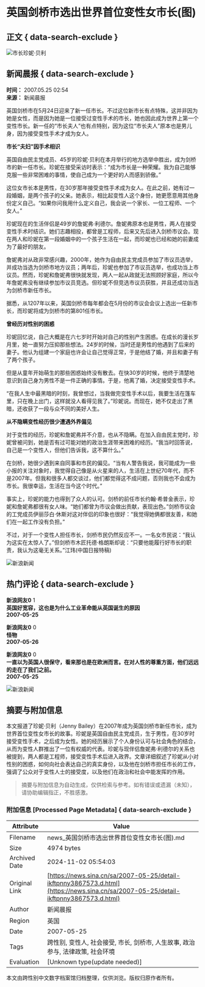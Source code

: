 # 英国剑桥市选出世界首位变性女市长(图)

## 正文 { data-search-exclude }


![市长珍妮·贝利](https://n.sinaimg.cn/sinacn/20170516/1212-fyfeutq0813373.jpg)

## 新闻晨报 { data-search-exclude }

**时间：** 2007.05.25 02:54  
**来源：** 新闻晨报  

英国剑桥市在5月24日迎来了新一任市长。不过这位新市长有点特殊，这并非因为她是女性，而是因为她是一位接受过变性手术的市长，她也因此成为世界上第一个变性市长。新一任的“市长夫人”也有点特别，因为这位“市长夫人”原本也是男儿身，因为接受变性手术才成为女人。

**市长“夫妇”因手术相识**

英国自由民主党成员、45岁的珍妮·贝利在本月举行的地方选举中胜出，成为剑桥市的新一任市长。珍妮在接受采访时表示：“成为市长是一种荣耀。我为自己能够克服一些非常困难的事情，使自己成为一个更好的人而感到骄傲。”

这位女市长本是男性，在30岁那年接受变性手术成为女人。在此之前，她有过一段婚姻，是两个孩子的父亲。她表示，相比起变性人这个身份，她更愿意用其他身份定义自己。“如果你问我用什么定义自己，我会说一个家长、一位工程师、一个女人。”

珍妮现在的生活伴侣是49岁的詹妮弗·利德尔。詹妮弗原本也是男性，两人在接受变性手术时结识。她们志趣相投，都曾是工程师，后来又先后进入剑桥市议会。现在两人和珍妮在第一段婚姻中的一个孩子生活在一起，而珍妮也已经和她的前妻成为了最好的朋友。

詹妮弗对从政非常感兴趣，2000年，她作为自由民主党成员参加了市议员选举，并成功当选为剑桥市地方议员；两年后，珍妮也参加了市议员选举，也成功当上市议员。然而，珍妮和詹妮弗很快就发现，两人一起从政就无法照顾好家庭，所以今年詹妮弗没有继续参加市议员竞选。但珍妮不但竞选市议员获胜，并且还成功当选为剑桥市新任市长。

据悉，从1207年以来，英国剑桥市每年都会在5月份的市议会会议上选出一任新市长，而珍妮将成为剑桥市的第801任市长。

**曾经历对性别的困惑**

珍妮回忆说，自己大概是在六七岁时开始对自己的性别产生困惑。在成长的漫长岁月里，她一直努力压抑那些想法。24岁的时候，当时还是男性的他遇到了后来的妻子。他认为组建一个家庭也许会让自己觉得正常，于是他结了婚，并且和妻子有了两个孩子。

但是从童年开始萌生的那些困惑始终没有散去。在快30岁的时候，他终于清楚地意识到自己身为男性不是一件正确的事情。于是，他离了婚，决定接受变性手术。

“在我人生中最黑暗的时刻，我曾想过，当我做完变性手术以后，我要生活在篷车里，只在晚上出门，这样就没人看得见我了。”珍妮说。而现在，她不仅走出了黑暗，还收获了一段与众不同的美好人生。

**从不隐瞒变性经历很少遭遇外界偏见**

对于变性的经历，珍妮和詹妮弗并不介意，也从不隐瞒。在加入自由民主党时，珍妮曾被问到，她是否有过可能对她的政治生涯带来困难的经历。“我当时回答说，自己是一个变性人，但他们告诉我，这不算什么。”

在剑桥，她很少遇到来自同事和市民的偏见。“当有人警告我说，我可能成为一些小报的关注对象时，我觉得自己像是从火星来的人，生活在上世纪70年代，而不是2007年。但我和很多人都交谈过，他们都觉得这不成问题，否则我也不会成为市长。我很幸运，生活在当今这个时代。”

事实上，珍妮的能力也得到了众人的认可。剑桥的前任市长约翰·希普金表示，珍妮和詹妮弗都很有女人味。“她们都曾为市议会做出贡献，表现出色。”剑桥市议会的工党成员伊丽莎白·休斯对这对伴侣的印象也很好：“我觉得她俩都很友善，和她们在一起工作没有负担。”

不过，对于一个变性人担任市长，剑桥市民仍然反应不一。一名女市民说：“我认为这实在太惊人了。”但剑桥市木匠托德·格朗斯却说：“只要他能履行好市长的职责，我认为这毫无关系。”江玮(中国日报特稿)

![新浪新闻](https://n.sinaimg.cn/default/2fb77759/20151125/320X320.png)

## 热门评论 { data-search-exclude }

**新浪网友0** 1  
**英国好宽容，这也是为什么工业革命能从英国诞生的原因**  
**2007-05-25**

**新浪网友0** 0  
**怪物**  
**2007-05-26**

**新浪网友0** 0  
**一直以为英国人很保守，看来那也是在欧洲而言。在对人性的尊重方面，他们远远的走在了我们之前。**  
**2007-05-25**  

![新浪新闻](https://n.sinaimg.cn/default/80905340/20200331/sinalogo.png)

## 摘要与附加信息

<!-- tcd_abstract -->
本文报道了珍妮·贝利（Jenny Bailey）在2007年成为英国剑桥市新任市长，成为世界首位变性女市长的故事。珍妮是英国自由民主党成员，生于男性，在30岁时接受变性手术，之后成为女性。她的经历展示了个人身份认可与社会角色的结合，从而为变性人群推出了一位有权威的代表。珍妮与现伴侣詹妮弗·利德尔的关系也被提到，两人都是工程师，接受变性手术后进入政界。文章详细叙述了珍妮从小对性别的困惑，如何向社会表达自己的真实身份，以及他在剑桥市担任市长的工作，强调了公众对于变性人士的接受度，以及他们在政治和社会中能发挥的作用。
<!-- tcd_abstract_end -->

> 摘要与附加信息为自动生成，仅供检索与参考。如有错误或遗漏（未知），请协助编辑指正，不胜感激。

### 附加信息 [Processed Page Metadata] { data-search-exclude }

| Attribute       | Value                                  |
|-----------------|----------------------------------------|
| Filename        | news_英国剑桥市选出世界首位变性女市长(图).md                             |
| Size            | 4974 bytes                           |
| Archived Date   | 2024-11-02 05:54:03                             |
| Original Link   | [https://news.sina.cn/sa/2007-05-25/detail-ikftpnny3867573.d.html](https://news.sina.cn/sa/2007-05-25/detail-ikftpnny3867573.d.html)                       |
| Author          | 新闻晨报                               |
| Region          | 英国                               |
| Date            | 2007-05-25                                 |
| Tags            | 跨性别, 变性人, 社会接受, 市长, 剑桥市, 人生故事, 政治参与, 法律政策, 社会环境                                 |
| Evaluation            | [Unknown type(update needed)]                                 |
<!-- tcd_table_end -->

本文由跨性别中文数字档案馆归档整理，仅供浏览。版权归原作者所有。
